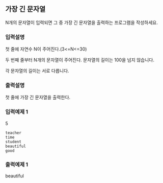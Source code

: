 ## 가장 긴 문자열

N개의 문자열이 입력되면 그 중 가장 긴 문자열을 출력하는 프로그램을 작성하세요.

### 입력설명

첫 줄에 자연수 N이 주어진다.(3<=N<=30)

두 번째 줄부터 N개의 문자열이 주어진다. 문자열의 길이는 100을 넘지 않습니다.

각 문자열의 길이는 서로 다릅니다.

### 출력설명

첫 줄에 가장 긴 문자열을 출력한다.

### 입력예제 1

5

```
teacher
time
student
beautiful
good
```

### 출력예제 1

beautiful
